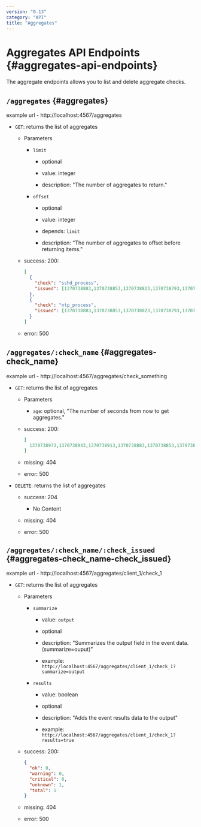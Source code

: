 ```yaml
---
version: "0.13"
category: "API"
title: "Aggregates"
---
```


# Aggregates API Endpoints {#aggregates-api-endpoints}

The aggregate endpoints allows you to list and delete aggregate checks.

## `/aggregates` {#aggregates}

  example url - http://localhost:4567/aggregates

* `GET`: returns the list of aggregates

  - Parameters

    - `limit`

      - optional

      - value: integer

      - description: "The number of aggregates to return."

    - `offset`

      - optional

      - value: integer

      - depends: `limit`

      - description: "The number of aggregates to offset before returning items."

  - success: 200:

    ~~~ json
    [
      {
        "check": "sshd_process",
        "issued": [1370738883,1370738853,1370738823,1370738793,1370738763,1370738733,1370738703,1370738673]
      },
      {
        "check": "ntp_process",
        "issued": [1370738883,1370738853,1370738823,1370738793,1370738763,1370738733,1370738703,1370738673]
      }
    ]
    ~~~

  - error: 500

## `/aggregates/:check_name` {#aggregates-check_name}

example url - http://localhost:4567/aggregates/check_something

* `GET`: returns the list of aggregates

  - Parameters
    - `age`: optional, "The number of seconds from now to get aggregates."

  - success: 200:

    ~~~ json
    [
      1370738973,1370738943,1370738913,1370738883,1370738853,1370738823,1370738793,1370738763,1370738733
    ]
    ~~~

  - missing: 404

  - error: 500

* `DELETE`: returns the list of aggregates

  - success: 204
    - No Content

  - missing: 404

  - error: 500

## `/aggregates/:check_name/:check_issued` {#aggregates-check_name-check_issued}

example url - http://localhost:4567/aggregates/client_1/check_1

* `GET`: returns the list of aggregates

  - Parameters

    - `summarize`

      - value: `output`

      - optional

      - description: "Summarizes the output field in the event data. (summarize=ouput)"

      - example:  `http://localhost:4567/aggregates/client_1/check_1?summarize=output`

    - `results`

      - value: boolean

      - optional

      - description: "Adds the event results data to the output"

      - example:  `http://localhost:4567/aggregates/client_1/check_1?results=true`

  - success: 200:

    ~~~ json
    {
      "ok": 0,
      "warning": 0,
      "critical": 0,
      "unknown": 1,
      "total": 1
    }
    ~~~

  - missing: 404

  - error: 500
